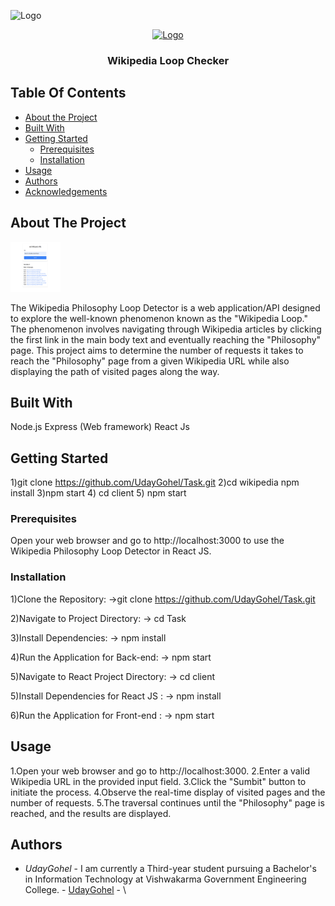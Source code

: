 <img src="images/logo.png" alt="Logo" width="80" height="80"><br/>

<p align="center">
  <a href="https://github.com/Dhruv9544/Wikipedia">
    <img src="images/logo.png" alt="Logo" width="80" height="80">
  </a>

  <h3 align="center">Wikipedia Loop Checker</h3>

</p>

## Table Of Contents

- [About the Project](#about-the-project)
- [Built With](#built-with)
- [Getting Started](#getting-started)
  - [Prerequisites](#prerequisites)
  - [Installation](#installation)
- [Usage](#usage)
- [Authors](#authors)
- [Acknowledgements](#acknowledgements)

## About The Project

 <img src="./TaskPhoto.png" alt="Screenshot" width="80" height="80">

The Wikipedia Philosophy Loop Detector is a web application/API designed to explore the well-known phenomenon known as the "Wikipedia Loop." The phenomenon involves navigating through Wikipedia articles by clicking the first link in the main body text and eventually reaching the "Philosophy" page. This project aims to determine the number of requests it takes to reach the "Philosophy" page from a given Wikipedia URL while also displaying the path of visited pages along the way.

## Built With

Node.js
Express (Web framework)
React Js

## Getting Started

1)git clone https://github.com/UdayGohel/Task.git
2)cd wikipedia
npm install
3)npm start 4) cd client 5) npm start

### Prerequisites

Open your web browser and go to http://localhost:3000 to use the Wikipedia Philosophy Loop Detector in React JS.

### Installation

1)Clone the Repository:
->git clone https://github.com/UdayGohel/Task.git

2)Navigate to Project Directory:
-> cd Task

3)Install Dependencies:
-> npm install

4)Run the Application for Back-end:
-> npm start

5)Navigate to React Project Directory:
-> cd client

5)Install Dependencies for React JS :
-> npm install

6)Run the Application for Front-end :
-> npm start

## Usage

1.Open your web browser and go to http://localhost:3000.
2.Enter a valid Wikipedia URL in the provided input field.
3.Click the "Sumbit" button to initiate the process.
4.Observe the real-time display of visited pages and the number of requests.
5.The traversal continues until the "Philosophy" page is reached, and the results are displayed.

## Authors

- _UdayGohel_ - I am currently a Third-year student pursuing a Bachelor's in Information Technology at Vishwakarma Government Engineering College. - [UdayGohel]() - \\
